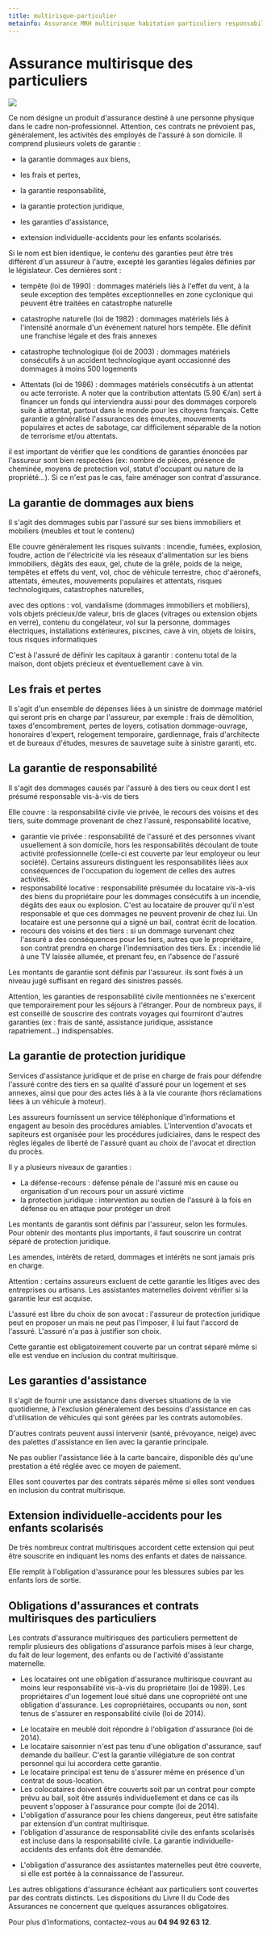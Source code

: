 ```yaml
---
title: multirisque-particulier
metainfo: Assurance MRH multirisque habitation particuliers responsabilité protection juridique
---
```

# Assurance multirisque des particuliers


![](..\src\assets\Ville.png)

Ce nom désigne un produit d'assurance destiné à une personne physique dans le cadre non-professionnel. Attention, ces contrats ne prévoient pas, généralement, les activités des employés de l'assuré à son domicile. Il comprend plusieurs volets de garantie :

- la garantie dommages aux biens, 

- les frais et pertes,

- la garantie responsabilité,

- la garantie protection juridique,

- les garanties d'assistance,

- extension individuelle-accidents pour les enfants scolarisés.

  

Si le nom est bien identique, le contenu des garanties peut être très différent d'un assureur à l'autre, excepté les garanties légales définies par le législateur. Ces dernières sont :

- tempête (loi de 1990) : dommages matériels liés à l'effet du vent, à la seule exception des tempêtes exceptionnelles en zone cyclonique qui peuvent être traitées en catastrophe naturelle

- catastrophe naturelle (loi de 1982) : dommages matériels liés à l'intensité anormale d'un événement naturel hors tempête. Elle définit une franchise légale et des frais annexes 

- catastrophe technologique (loi de 2003) : dommages matériels consécutifs à un accident technologique ayant occasionné des dommages à moins 500 logements

- Attentats (loi de 1986) : dommages matériels consécutifs à un attentat ou acte terroriste. A noter que la contribution attentats (5.90 €/an) sert à financer un fonds qui interviendra aussi pour des dommages corporels suite à attentat, partout dans le monde pour les citoyens français. Cette garantie a généralisé l'assurances des émeutes, mouvements populaires et actes de sabotage, car difficilement séparable de la notion de terrorisme et/ou attentats.

  

il est important de vérifier que les conditions de garanties énoncées par l'assureur sont bien respectées (ex: nombre de pièces, présence de cheminée, moyens de protection vol, statut d'occupant ou nature de la propriété...). Si ce n'est pas le cas, faire aménager son contrat d'assurance.



## La garantie de dommages aux biens

Il s'agit des dommages subis par l'assuré sur ses biens immobiliers et mobiliers (meubles et tout le contenu)

Elle couvre généralement les risques suivants : incendie, fumées, explosion, foudre, action de l'électricité via les réseaux d'alimentation sur les biens immobiliers, dégâts des eaux, gel, chute de la grêle, poids de la neige, tempêtes et effets du vent, vol, choc de véhicule terrestre, choc d'aéronefs, attentats, émeutes, mouvements populaires et attentats, risques technologiques, catastrophes naturelles,

avec des options : vol, vandalisme (dommages immobiliers et mobiliers),  vols objets précieux/de valeur, bris de glaces (vitrages ou extension objets en verre), contenu du congélateur, vol sur la personne, dommages électriques, installations extérieures, piscines, cave à vin, objets de loisirs, tous risques informatiques

C'est à l'assuré de définir les capitaux à garantir : contenu total de la maison, dont objets précieux et éventuellement cave à vin.



## Les frais et pertes

Il s'agit d'un ensemble de dépenses liées à un sinistre de dommage matériel qui seront pris en charge par l'assureur, par exemple : frais de démolition, taxes d'encombrement, pertes de loyers, cotisation dommage-ouvrage, honoraires d'expert, relogement temporaire, gardiennage, frais d'architecte et de bureaux d'études, mesures de sauvetage suite à sinistre garanti, etc.



## La garantie de responsabilité

Il s'agit des dommages causés par l'assuré à des tiers ou ceux dont l est présumé responsable vis-à-vis de tiers

Elle couvre : la responsabilité civile vie privée, le recours des voisins et des tiers, suite dommage provenant de chez l'assuré, responsabilité locative, 

- garantie vie privée : responsabilité de l'assuré et des personnes vivant usuellement à son domicile, hors les responsabilités découlant de toute activité professionnelle (celle-ci est couverte par leur employeur ou leur société). Certains assureurs distinguent les responsabilités liées aux conséquences de l'occupation du logement de celles des autres activités.
- responsabilité locative : responsabilité présumée du locataire vis-à-vis des biens du propriétaire pour les dommages consécutifs à un incendie, dégâts des eaux ou explosion. C'est au locataire de prouver qu'il n'est responsable et que ces dommages ne peuvent provenir de chez lui. Un locataire est une personne qui a signé un bail, contrat écrit de location.
- recours des voisins et des tiers : si un dommage survenant chez l'assuré a des conséquences pour les tiers, autres que le propriétaire, son contrat prendra en charge l'indemnisation des tiers. Ex : incendie lié à une TV laissée allumée, et prenant feu, en l'absence de l'assuré

Les montants de garantie sont définis par l'assureur. ils sont fixés à un niveau jugé suffisant en regard des sinistres passés.

Attention, les garanties de responsabilité civile mentionnées ne s'exercent que temporairement pour les séjours à l'étranger. Pour de nombreux pays, il est conseillé de souscrire des contrats voyages qui fourniront d'autres garanties (ex : frais de santé, assistance juridique, assistance rapatriement...) indispensables.



## La garantie de protection juridique

Services d'assistance juridique et de prise en charge de frais pour défendre l'assuré contre des tiers en sa qualité d'assuré pour un logement et ses annexes, ainsi que pour des actes liés à à la vie courante (hors réclamations liées à un véhicule à moteur).

Les assureurs fournissent un service téléphonique d'informations et engagent au besoin des procédures amiables. L'intervention d'avocats et sapiteurs est organisée pour les procédures judiciaires, dans le respect des règles légales de liberté de l'assuré quant au choix de l'avocat et direction du procès.

Il y a plusieurs niveaux de garanties :

- La défense-recours : défense pénale de l'assuré mis en cause ou organisation d'un recours pour un assuré victime
- la protection juridique : intervention au soutien de l'assuré à la fois en défense ou en attaque pour protéger un droit

Les montants de garantis sont définis par l'assureur, selon les formules. Pour obtenir des montants plus importants, il faut souscrire un contrat séparé de protection juridique.

Les amendes, intérêts de retard, dommages et intérêts ne sont jamais pris en charge.

Attention : certains assureurs excluent de cette garantie les litiges avec des entreprises ou artisans. Les assistantes maternelles doivent vérifier si la garantie leur est acquise.

L'assuré est libre du choix de son avocat : l'assureur de protection juridique peut en proposer un mais ne peut pas l'imposer, il lui faut l'accord de l'assuré. L'assuré n'a pas à justifier son choix.

Cette garantie est obligatoirement couverte par un contrat séparé même si elle est vendue en inclusion du contrat multirisque.



## Les garanties d'assistance

Il s'agit de fournir une assistance dans diverses situations de la vie quotidienne, à l'exclusion généralement des besoins d'assistance en cas d'utilisation de véhicules qui sont gérées par les contrats automobiles.

D'autres contrats peuvent aussi intervenir (santé, prévoyance, neige) avec des palettes d'assistance en lien avec la garantie principale.

Ne pas oublier l'assistance liée à la carte bancaire, disponible dès qu'une prestation a été réglée avec ce moyen de paiement.

Elles sont couvertes par des contrats séparés même si elles sont vendues en inclusion du contrat multirisque.



## Extension individuelle-accidents pour les enfants scolarisés

De très nombreux contrat multirisques accordent cette extension qui peut être souscrite en indiquant les noms des enfants et dates de naissance.

Elle remplit à l'obligation d'assurance pour les blessures subies par les enfants lors de sortie.



## Obligations d'assurances et contrats multirisques des particuliers

Les contrats d'assurance multirisques des particuliers permettent de remplir plusieurs des obligations d'assurance parfois mises à leur charge, du fait de leur logement, des enfants ou de l'activité d'assistante maternelle.

- Les locataires ont une obligation d'assurance multirisque couvrant au moins leur responsabilité vis-à-vis du propriétaire (loi de 1989). Les propriétaires d'un logement loué situé dans une copropriété ont une obligation d'assurance. Les copropriétaires, occupants ou non, sont tenus de s'assurer en responsabilité civile (loi de 2014).

* Le locataire en meublé doit répondre à l'obligation d'assurance (loi de 2014).
* Le locataire saisonnier n'est pas tenu d'une obligation d'assurance, sauf demande du bailleur. C'est la garantie villégiature de son contrat personnel qui lui accordera cette garantie.
* Le locataire principal est tenu de s'assurer même en présence d'un contrat de sous-location.
* Les colocataires doivent être couverts soit par un contrat pour compte prévu au bail, soit être assurés individuellement et dans ce cas ils peuvent s'opposer à l'assurance pour compte (loi de 2014).
* L'obligation d'assurance pour les chiens dangereux, peut être satisfaite par extension d'un contrat multirisque.
* l'obligation d'assurance de responsabilité civile des enfants scolarisés est incluse dans la responsabilité civile. La garantie individuelle-accidents des enfants doit être demandée.

- L'obligation d'assurance des assistantes maternelles peut être couverte, si elle est portée à la connaissance de l'assureur.

Les autres obligations d'assurance échéant aux particuliers sont couvertes par des contrats distincts. Les dispositions du Livre II du Code des Assurances ne concernent que quelques assurances obligatoires.



Pour plus d’informations, contactez-vous au **04 94 92 63 12**.